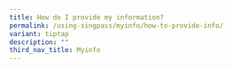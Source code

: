 ```yaml
---
title: How do I provide my information?
permalink: /using-singpass/myinfo/how-to-provide-info/
variant: tiptap
description: ""
third_nav_title: Myinfo
---
```

